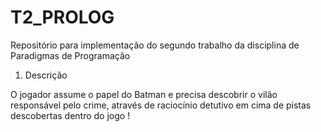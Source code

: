 # T2_PROLOG
Repositório para implementação do segundo trabalho da disciplina de Paradigmas de Programação

1. Descrição

O jogador assume o papel do Batman e precisa descobrir o vilão responsável pelo crime, através de raciocínio detutivo em cima de pistas descobertas dentro do jogo !
